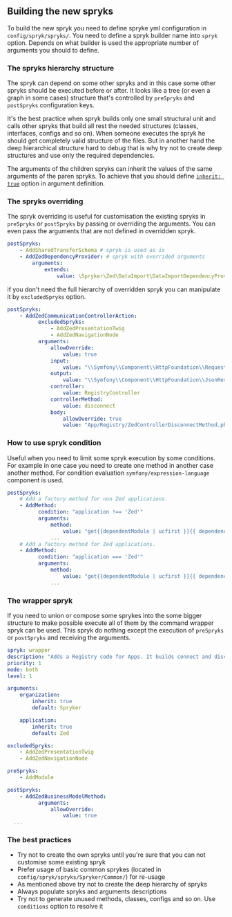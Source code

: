 ## Building the new spryks


To build the new spryk you need to define spryke yml configuration in `config/spryk/spryks/`. You need to define a spryk builder name into `spryk` option.
Depends on what builder is used the appropriate number of arguments you should to define.

### The spryks hierarchy structure

The spryk can depend on some other spryks and in this case some other spryks should be executed before or after. It looks like a tree (or even a graph in some cases) structure that's controlled by
`preSpryks` and `postSpryks` configuration keys.

It's the best practice when spryk builds only one small structural unit and calls other spryks that build all rest the needed structures (classes, interfaces, configs and so on). When someone executes the spryk he should get completely valid structure of the files.
But in another hand the deep hierarchical structure hard to debug that is why try not to create deep structures and use only the required dependencies.

The arguments of the children spryks can inherit the values of the same arguments of the paren spryks. To achieve that you should define [`inherit: true`](/docs/spryk_configuration_reference.md#inherit) option in argument definition.

### The spryks overriding

The spryk overriding is useful for customisation the existing spryks in `preSpryks` or `postSpryks` by passing or overriding the arguments. You can even pass the arguments that are not defined in overridden spryk.
```yaml
postSpryks:
    - AddSharedTransferSchema # spryk is used as is
    - AddZedDependencyProvider: # spryk with overrided arguments
        arguments:
            extends:
                value: \Spryker\Zed\DataImport\DataImportDependencyProvider
```

if you don't need the full hierarchy of overridden spryk you can manipulate it by `excludedSpryks` option.

```yaml
postSpryks:
    - AddZedCommunicationControllerAction:
          excludedSpryks:
              - AddZedPresentationTwig
              - AddZedNavigationNode
          arguments:
              allowOverride:
                  value: true
              input:
                  value: "\\Symfony\\Component\\HttpFoundation\\Request $request"
              output:
                  value: "\\Symfony\\Component\\HttpFoundation\\JsonResponse"
              controller:
                  value: RegistryController
              controllerMethod:
                  value: disconnect
              body:
                  allowOverride: true
                  value: "App/Registry/ZedControllerDisconnectMethod.php.twig"
```

### How to use spryk condition

Useful when you need to limit some spryk execution by some conditions. For example in one case you need to create one method in another case another method.
For condition evaluation `symfony/expression-language` component is used.

```yaml
postSpryks:
    # Add a factory method for non Zed applications.
    - AddMethod:
          condition: "application !== 'Zed'"
          arguments:
              method:
                  value: "get{{dependentModule | ucfirst }}{{ dependencyType | ucfirst }}"
              ...
    # Add a factory method for Zed applications.
    - AddMethod:
          condition: "application === 'Zed'"
          arguments:
              method:
                  value: "get{{dependentModule | ucfirst }}{{ dependencyType | ucfirst }}"
              ...
```
### The wrapper spryk

If you need to union or compose some sprykes into the some bigger structure to make possible execute all of them by the command wrapper spryk can be used.
This spryk do nothing except the execution of `preSpryks` or `postSpryks` and receiving the arguments.

```yaml
spryk: wrapper
description: "Adds a Registry code for Apps. It builds connect and disconnect logic."
priority: 1
mode: both
level: 1

arguments:
    organization:
        inherit: true
        default: Spryker

    application:
        inherit: true
        default: Zed

excludedSpryks:
    - AddZedPresentationTwig
    - AddZedNavigationNode

preSpryks:
    - AddModule

postSpryks:
    - AddZedBusinessModelMethod:
          arguments:
              allowOverride:
                  value: true
  ...
```

### The best practices

- Try not to create the own spryks until you're sure that you can not customise some existing spryk
- Prefer usage of basic common sprykes (located in `config/spryk/spryks/Spryker/Common/`) for re-usage
- As mentioned above try not to create the deep hierarchy of spryks
- Always populate spryks and arguments descriptions
- Try not to generate unused methods, classes, configs and so on. Use `conditions` option to resolve it
